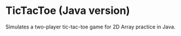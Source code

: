 # TicTacToe (Java version) 

Simulates a two-player tic-tac-toe game for 2D Array practice in Java.
